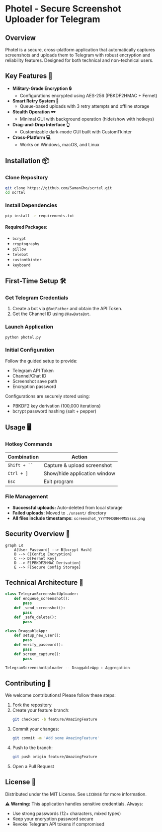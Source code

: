 # Photel - Secure Screenshot Uploader for Telegram

## Overview
Photel is a secure, cross-platform application that automatically captures screenshots and uploads them to Telegram with robust encryption and reliability features. Designed for both technical and non-technical users.

## Key Features 🔑
- **Military-Grade Encryption 🔒**
  - Configurations encrypted using AES-256 (PBKDF2HMAC + Fernet)
- **Smart Retry System 🔄**
  - Queue-based uploads with 3 retry attempts and offline storage
- **Stealth Operation 🕶️**
  - Minimal GUI with background operation (hide/show with hotkeys)
- **Drag-and-Drop Interface 👆**
  - Customizable dark-mode GUI built with CustomTkinter
- **Cross-Platform 💻**
  - Works on Windows, macOS, and Linux

## Installation 📦
### Clone Repository
```bash
git clone https://github.com/SamanGho/scrtel.git
cd scrtel
```

### Install Dependencies
```bash
pip install -r requirements.txt
```
#### Required Packages:
- `bcrypt`
- `cryptography`
- `pillow`
- `telebot`
- `customtkinter`
- `keyboard`

## First-Time Setup 🛠️
### Get Telegram Credentials
1. Create a bot via `@BotFather` and obtain the API Token.
2. Get the Channel ID using `@RawDataBot`.

### Launch Application
```bash
python photel.py
```

### Initial Configuration
Follow the guided setup to provide:
- Telegram API Token
- Channel/Chat ID
- Screenshot save path
- Encryption password

Configurations are securely stored using:
- PBKDF2 key derivation (100,000 iterations)
- bcrypt password hashing (salt + pepper)

## Usage 🖥️
### Hotkey Commands
| Combination     | Action                          |
|---------------|--------------------------------|
| `Shift + `` ` | Capture & upload screenshot   |
| `Ctrl + ]`    | Show/hide application window  |
| `Esc`         | Exit program                   |

### File Management
- **Successful uploads:** Auto-deleted from local storage
- **Failed uploads:** Moved to `./unsent/` directory
- **All files include timestamps:** `screenshot_YYYYMMDDHHMMSSsss.png`

## Security Overview 🔐
```mermaid
graph LR
    A[User Password] --> B[bcrypt Hash]
    B --> C[Config Encryption]
    C --> D[Fernet Key]
    D --> E[PBKDF2HMAC Derivation]
    E --> F[Secure Config Storage]
```

## Technical Architecture 🧠
```python
class TelegramScreenshotUploader:
    def enqueue_screenshot():
        pass
    def _send_screenshot():
        pass
    def _safe_delete():
        pass

class DraggableApp:
    def setup_new_user():
        pass
    def verify_password():
        pass
    def screen_capture():
        pass

TelegramScreenshotUploader -- DraggableApp : Aggregation
```

## Contributing 🤝
We welcome contributions! Please follow these steps:
1. Fork the repository
2. Create your feature branch:
   ```bash
   git checkout -b feature/AmazingFeature
   ```
3. Commit your changes:
   ```bash
   git commit -m 'Add some AmazingFeature'
   ```
4. Push to the branch:
   ```bash
   git push origin feature/AmazingFeature
   ```
5. Open a Pull Request

## License 📄
Distributed under the MIT License. See `LICENSE` for more information.

⚠ **Warning:** This application handles sensitive credentials. Always:
- Use strong passwords (12+ characters, mixed types)
- Keep your encryption password secure
- Revoke Telegram API tokens if compromised

